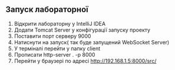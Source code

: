## Запуск лабораторної
1. Відкрити лабораторну у IntelliJ IDEA
1. Додати Tomcat Server у конфігурації запуску проекту
1. Поставити порт серверу 9000
1. Натиснути на запуск( так буде запущений WebSocket Server)
1. У терміналі перейти у папку client
1. Прописати http-server . -p 8000
1. Перейти у браузері по адресі http://192.168.1.5:8000/src/